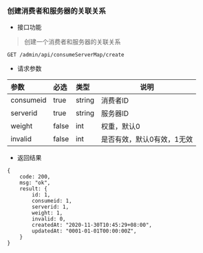 ### 创建消费者和服务器的关联关系

- 接口功能

> 创建一个消费者和服务器的关联关系

```
GET /admin/api/consumeServerMap/create
```

- 请求参数

|参数|必选|类型|说明|
|:----- |:-------|:-----|----- |
|consumeid |true |string |消费者ID |
|serverid |true |string |服务器ID |
|weight |false |int |权重，默认0 |
|invalid |false |int |是否有效，默认0有效，1无效 |

- 返回结果

```
{
    code: 200,
    msg: "ok",
    result: {
        id: 1,
        consumeid: 1,
        serverid: 1,
        weight: 1,
        invalid: 0,
        createdAt: "2020-11-30T10:45:29+08:00",
        updatedAt: "0001-01-01T00:00:00Z",
    }
}
```